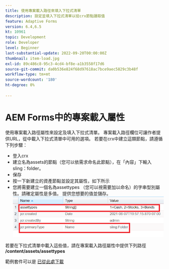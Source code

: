 ```yaml
---
title: 使用專案載入路徑來填入下拉式清單
description: 設定並填入下拉式清單以從crx節點讀取值
feature: Adaptive Forms
version: 6.4,6.5
kt: 10961
topic: Development
role: Developer
level: Beginner
last-substantial-update: 2022-09-20T00:00:00Z
thumbnail: item-load.jpg
exl-id: 89c486c8-95c3-4cd4-bf8e-a1b3558f17d6
source-git-commit: da0b536e824f68d97618ac7bce9aec5829c3b48f
workflow-type: tm+mt
source-wordcount: '180'
ht-degree: 0%

---
```


# AEM Forms中的專案載入屬性

使用專案載入路徑屬性來設定及填入下拉式清單。
專案載入路徑欄位可讓作者提供URL，從中載入下拉式清單中可用的選項。
若要在crx中建立這類節點，請遵循下列步驟：
* 登入crx
* 建立名為assets的節點（您可以依需求命名此節點），在「內容」下輸入sling：folder。
* 保存
* 按一下新建立的資產節點並設定其屬性，如下所示
* 您將需要建立一個名為assettypes （您可以視需要加以命名）的字串型別屬性。請確定屬性是多值。 提供您想要的值並儲存。
   ![item-load-path](assets/item-load-path-crx.png)

若要在下拉式清單中載入這些值，請在專案載入路徑屬性中提供下列路徑  **/content/assets/assettypes**

範例套件可以是 [已從此處下載](assets/item-load-path-package.zip)
